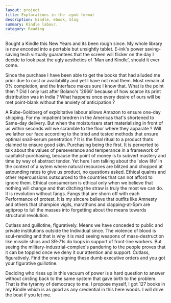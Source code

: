 ```yaml
---
layout: project
title: Explorations in the .epub format
description: kindle, ebook, blog
summary: Kindle labour. 
category: Reading
---
```


Bought a Kindle this New Years and its been rough since. My whole library is now encoded into a portable but unsightly tablet. E-ink's power saving-saving tech virtually guarantees that the screen will flicker on the day I decide to look past the ugly aesthetics of 'Man and Kindle', should it ever come.<br/>

Since the purchase I have been able to get the books that had alluded me prior due to cost or availability and yet I have not read them. Most remain at 0% completion, and the Interface makes sure I know that. What is the point then ? Did I only lust after Bolano's '2666' because of how scarce its print distribution was in India ? What happens once every desire of ours will be met point-blank without the anxiety of anticipation ?<br/>

A Rube-Goldberg of exploitative labour allows Amazon to ensure one-day shipping. For my impatient bredren in the Americas that's shortened to Same-day delivery. But when the moisturisers start materialising in front of us within seconds will we scramble to the floor where they apparate ? Will we lather our face according to the tried and tested methods that ensure optimal snail-serum penetration ? It is the final ritual to a product thats claimed to ensure good skin. Purchasing being the first. It is perverted to talk about the values of perseverance and temperance in a framework of capitalist-purchasing, because the point of money is to subvert mastery and time by way of abstract tender. Yet here I am talking about the 'slow life' in the context of a sytem where natural resources are blitzed and chopped at astounding rates to give us product, no questions asked. Ethical qualms and other repercussions outsourced to the countries that can not afford to ignore them. Ethical consumerism is ethical only when we believe that nothing will change and that ditching the straw is truly the most we can do. It is revolution without fangs. Fangs that are shorn off with each Performance of protest. It is my sincere believe that outfits like Amnesty and others that champion vigils, marathons and clapping-at-5pm are agitprop to lull the masses into forgetting about the means towards structural revolution.<br/>

Cutlass and guillotine, figuratively. Means we have conceded to public and private institutions outside the Individual since. The violence of blood is soul-rending and that is why it is mad seeing weapons of mass-destruction like missile ships and SR-71s do loops in support of front-line workers. But seeing the military-industrial-complex's pandering to the people proves that it can be toppled once we deny it our attention and support. Cutlass, figuratively. Find the ones signing these dumb executive orders and you got your figurative guillotine.

Deciding who rises up in this vacuum of power is a hard question to answer without circling back to the same system that gave birth to the problem. That is the tyranny of democracy to me. I propose myself, I got 127 books in my Kindle which is as good as any credential in this here woods. I will drive the boat if you let me.
<br/>

